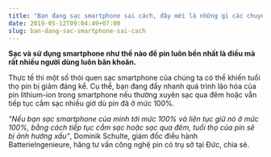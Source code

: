 ```yaml
---
title: "Bạn đang sạc smartphone sai cách, đây mới là những gì các chuyên gia và chính Apple, Google khuyên bảo"
date: 2019-05-12T09:04:49+07:00
slug: ban-dang-sac-smartphone-sai-cach
---
```


**Sạc và sử dụng smartphone như thế nào để pin luôn bền nhất là điều mà rất nhiều người dùng luôn băn khoăn.**

Thực tế thì một số thói quen sạc smartphone của chúng ta có thể khiến tuổi thọ pin bị giảm đáng kể. Cụ thể, bạn đang đẩy nhanh quá trình lão hóa của pin lithium-ion trong smartphone nếu thường xuyên sạc qua đêm hoặc vẫn tiếp tục cắm sạc nhiều giờ dù pin đã ở mức 100%.

*"Nếu bạn sạc smartphone của mình tới mức 100% và liên tục giữ nó ở mức 100%, bằng cách tiếp tục cắm sạc hoặc sạc qua đêm, tuổi thọ của pin sẽ bị ảnh hưởng xấu"*, Dominik Schulte, giám đốc điều hành BatterieIngenieure, hãng tư vấn công nghệ pin có trụ sở tại Đức, chia sẻ.